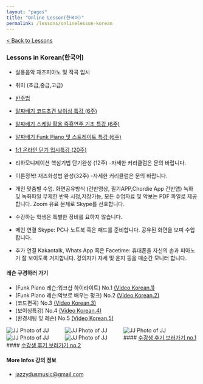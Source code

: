 ```yaml
---
layout: "pages"
title: "Online Lesson(한국어)"
permalink: /lessons/onlinelesson-korean
---
```

<a href="/lessons">< Back to Lessons</a>

### Lessons in Korean(한국어)
 
  - 실용음악 재즈피아노 및 작곡 입시
  - 취미 (초급,중급,고급)
  - <a href="/lessons/onlinelesson-basic">반주법</a>
  - <a href="/lessons/essential-voicings">알짜배기 코드초견 보이싱 특강 (6주)</a>
  - <a href="/lessons/essential-scale">알짜배기 스케일 활용 즉흥연주 기초 특강 (6주)
  - <a href="/lessons/essential-funk">알짜배기 Funk Piano 및 스트레이트 특강 (6주)</a>
  - <a href="/lessons/essential-20weeks"> 1:1 온라인 단기 입시특강 (20주)</a>
  - 리하모니제이션 핵심기법 단기완성 (12주) -자세한 커리큘럼은 문의 바랍니다.
  - 이론정복! 재즈화성법 완성(32주) -자세한 커리큘럼은 문의 바랍니다.


- 개인 맞춤별 수업. 화면공유방식 (건반영상, 필기APP,Chordie App 건반앱) 녹화 및  녹화파일 무제한 반복 시청,저장가능, 모든 수업자료 및 악보는 PDF 파일로 제공합니다. Zoom 유료 문제로 Skype를 선호합니다.
- 수강하는 학생은 특별한 장비를 요하지 않습니다.
- 메인 연결 Skype: PC나 노트북 혹은 패드를 준비합니다. 공유된 화면을 보며 수업합니다.
- 추가 연결 Kakaotalk, Whats App 혹은 Facetime: 휴대폰을 자신의 손과 피아노가 잘 보이도록 거치합니다. 강의자가 자세 및 운지 등을 매순간 모니터 합니다. 

  
#### 레슨 구경하러 가기 
- (Funk Piano 레슨:워크샵 하이라이트) No.1 
    <a href="https://youtu.be/93QkhEATEMc" target="_blank"> (Video Korean.1)</a>  
- (Funk Piano 레슨:악보로 배우는 펑크) No.2
    <a href="https://youtu.be/SaeBq5GyAEw" target="_blank"> (Video Korean.2)</a> 
- (코드편곡) No.3
    <a href="https://youtu.be/peX0o5pAD2Q" target="_blank"> (Video Korean.3)</a>
- (보이싱특강) No.4
    <a href="https://youtu.be/hi-q-cANOEc" target="_blank"> (Video Korean.4)</a>
- (환경세팅 및 레슨) No.5
    <a href="https://youtu.be/AVtyd8GAnoM" target="_blank"> (Video Korean.5)</a>

<img src="https://jjmusic-online.github.io/assets/images/Lessonshot.jpeg" alt="JJ Photo of JJ" title="Photo of JJ" style="min-width: 150px"/>
<img src="https://jjmusic-online.github.io/assets/images/onlinefoto3.JPG" alt="JJ Photo of JJ" title="Photo of JJ" style="min-width: 150px"/>

<img src="https://jjmusic-online.github.io/assets/images/onlineshot2.jpeg" alt="JJ Photo of JJ" title="Photo of JJ" style="min-width: 150px" />
<img src="https://jjmusic-online.github.io/assets/images/kakao-1.jpeg" alt="JJ Photo of JJ"
	title="Photo of JJ" style="min-width: 150px" />
<img src="https://jjmusic-online.github.io/assets/images/kakao-2.jpeg" alt="JJ Photo of JJ"
	title="Photo of JJ" style="min-width: 150px" />
#### <a href="https://jjmusic-online.github.io/assets/images/photo13.jpg">수강생 후기 보러가기 no.1</a>
#### <a href="https://jjmusic-online.github.io/assets/images/Onlinefeedback2.jpg">수강생 후기 보러가기 no.2</a>

#### More Infos 강의 정보 
- jazzydusmusic@gmail.com